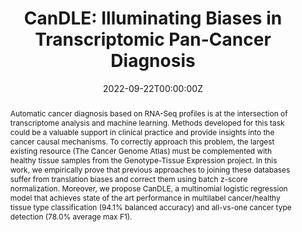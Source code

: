 ---
title: 'CanDLE: Illuminating Biases in Transcriptomic Pan-Cancer Diagnosis'

# Authors
# If you created a profile for a user (e.g. the default `admin` user), write the username (folder name) here
# and it will be replaced with their full name and linked to their profile.
authors:
  - admin
  - Natasha Bloch
  - Pablo Arbeláez

# Author notes (optional)
author_notes: []

date: '2022-09-22T00:00:00Z'
doi: 'https://doi.org/10.1007/978-3-031-17266-3_7'

# Schedule page publish date (NOT publication's date).
publishDate: '2022-09-22T00:00:00Z'

# Publication type.
# Accepts a single type but formatted as a YAML list (for Hugo requirements).
# Enter a publication type from the CSL standard.
publication_types: ['paper-conference']

# Publication name and optional abbreviated publication name.
publication: In *MICCAI workshop on Computational Mathematics Modeling in Cancer Analysis  <font color="#FFA07A">[Oral]</font>*
publication_short: In *MICCAI CMMCA Workshop*

abstract: Automatic cancer diagnosis based on RNA-Seq profiles is at the intersection of transcriptome analysis and machine learning. Methods developed for this task could be a valuable support in clinical practice and provide insights into the cancer causal mechanisms. To correctly approach this problem, the largest existing resource (The Cancer Genome Atlas) must be complemented with healthy tissue samples from the Genotype-Tissue Expression project. In this work, we empirically prove that previous approaches to joining these databases suffer from translation biases and correct them using batch z-score normalization. Moreover, we propose CanDLE, a multinomial logistic regression model that achieves state of the art performance in multilabel cancer/healthy tissue type classification (94.1% balanced accuracy) and all-vs-one cancer type detection (78.0% average max F1).

# Summary. An optional shortened abstract.
summary: <strong> <font color="#6495ED" size="+1">MICCAI CMMCA 2022 Workshop</font> <font color="#FFA07A" size="+1">[Oral]</font></strong> <br />This study shows that previous joint transcriptomic resources have translation biases, in addition we correct the bias and propose a new method that achieves state-of-the-art performance.

tags: []

# Display this page in the Featured widget?
featured: false

# Custom links (uncomment lines below)
# links:
# - name: Custom Link
#   url: http://example.org

url_pdf: 'https://drive.google.com/file/d/1g2BxfyNZ0nBvOoow32buBwEGm3wMRiBt/view?usp=share_link'
url_code: 'https://github.com/g27182818/CanDLE'
url_dataset: ''
url_poster: 'https://drive.google.com/file/d/1-iunCL8RPp_a05_OuArfcnf4B0Iq2pxO/view?usp=sharing'
url_project: ''
url_slides: 'https://docs.google.com/presentation/d/1VyR7BgHVfb27GSvXr1iq7ys021fP7SqS/edit?usp=sharing&ouid=102349276730968051995&rtpof=true&sd=true'
url_source: ''
url_video: 'https://www.youtube.com/watch?v=oL9W5Akdz7w&t=2s&ab_channel=BMLUniandes'

# Featured image
# To use, add an image named `featured.jpg/png` to your page's folder.
image:
  caption: ''
  focal_point: ''
  preview_only: false

# Associated Projects (optional).
#   Associate this publication with one or more of your projects.
#   Simply enter your project's folder or file name without extension.
#   E.g. `internal-project` references `content/project/internal-project/index.md`.
#   Otherwise, set `projects: []`.
projects: []

# Slides (optional).
#   Associate this publication with Markdown slides.
#   Simply enter your slide deck's filename without extension.
#   E.g. `slides: "example"` references `content/slides/example/index.md`.
#   Otherwise, set `slides: ""`.
slides: ""
---